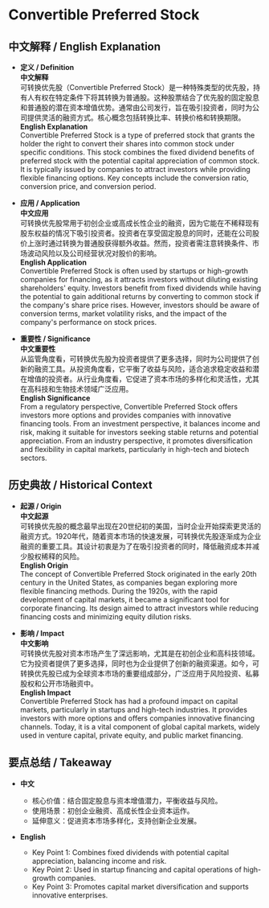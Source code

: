 # Convertible Preferred Stock

## 中文解释 / English Explanation

* **定义 / Definition**  
  **中文解释**  
  可转换优先股（Convertible Preferred Stock）是一种特殊类型的优先股，持有人有权在特定条件下将其转换为普通股。这种股票结合了优先股的固定股息和普通股的潜在资本增值优势。通常由公司发行，旨在吸引投资者，同时为公司提供灵活的融资方式。核心概念包括转换比率、转换价格和转换期限。  
  **English Explanation**  
  Convertible Preferred Stock is a type of preferred stock that grants the holder the right to convert their shares into common stock under specific conditions. This stock combines the fixed dividend benefits of preferred stock with the potential capital appreciation of common stock. It is typically issued by companies to attract investors while providing flexible financing options. Key concepts include the conversion ratio, conversion price, and conversion period.

* **应用 / Application**  
  **中文应用**  
  可转换优先股常用于初创企业或高成长性企业的融资，因为它能在不稀释现有股东权益的情况下吸引投资者。投资者在享受固定股息的同时，还能在公司股价上涨时通过转换为普通股获得额外收益。然而，投资者需注意转换条件、市场波动风险以及公司经营状况对股价的影响。  
  **English Application**  
  Convertible Preferred Stock is often used by startups or high-growth companies for financing, as it attracts investors without diluting existing shareholders' equity. Investors benefit from fixed dividends while having the potential to gain additional returns by converting to common stock if the company's share price rises. However, investors should be aware of conversion terms, market volatility risks, and the impact of the company's performance on stock prices.

* **重要性 / Significance**  
  **中文重要性**  
  从监管角度看，可转换优先股为投资者提供了更多选择，同时为公司提供了创新的融资工具。从投资角度看，它平衡了收益与风险，适合追求稳定收益和潜在增值的投资者。从行业角度看，它促进了资本市场的多样化和灵活性，尤其在高科技和生物技术领域广泛应用。  
  **English Significance**  
  From a regulatory perspective, Convertible Preferred Stock offers investors more options and provides companies with innovative financing tools. From an investment perspective, it balances income and risk, making it suitable for investors seeking stable returns and potential appreciation. From an industry perspective, it promotes diversification and flexibility in capital markets, particularly in high-tech and biotech sectors.

## 历史典故 / Historical Context

* **起源 / Origin**  
  **中文起源**  
  可转换优先股的概念最早出现在20世纪初的美国，当时企业开始探索更灵活的融资方式。1920年代，随着资本市场的快速发展，可转换优先股逐渐成为企业融资的重要工具。其设计初衷是为了在吸引投资者的同时，降低融资成本并减少股权稀释的风险。  
  **English Origin**  
  The concept of Convertible Preferred Stock originated in the early 20th century in the United States, as companies began exploring more flexible financing methods. During the 1920s, with the rapid development of capital markets, it became a significant tool for corporate financing. Its design aimed to attract investors while reducing financing costs and minimizing equity dilution risks.

* **影响 / Impact**  
  **中文影响**  
  可转换优先股对资本市场产生了深远影响，尤其是在初创企业和高科技领域。它为投资者提供了更多选择，同时也为企业提供了创新的融资渠道。如今，可转换优先股已成为全球资本市场的重要组成部分，广泛应用于风险投资、私募股权和公开市场融资中。  
  **English Impact**  
  Convertible Preferred Stock has had a profound impact on capital markets, particularly in startups and high-tech industries. It provides investors with more options and offers companies innovative financing channels. Today, it is a vital component of global capital markets, widely used in venture capital, private equity, and public market financing.

## 要点总结 / Takeaway

* **中文**  
  - 核心价值：结合固定股息与资本增值潜力，平衡收益与风险。  
  - 使用场景：初创企业融资、高成长性企业资本运作。  
  - 延伸意义：促进资本市场多样化，支持创新企业发展。  

* **English**  
  - Key Point 1: Combines fixed dividends with potential capital appreciation, balancing income and risk.  
  - Key Point 2: Used in startup financing and capital operations of high-growth companies.  
  - Key Point 3: Promotes capital market diversification and supports innovative enterprises.